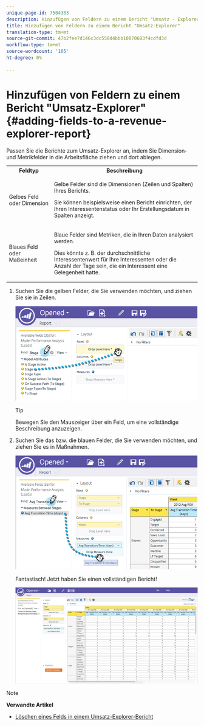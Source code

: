 ```yaml
---
unique-page-id: 7504383
description: Hinzufügen von Feldern zu einem Bericht "Umsatz - Explorer - Marketing - Dokumente - Produktdokumentation"
title: Hinzufügen von Feldern zu einem Bericht "Umsatz-Explorer"
translation-type: tm+mt
source-git-commit: 47b2fee7d146c3dc558d4bbb10070683f4cdfd3d
workflow-type: tm+mt
source-wordcount: '165'
ht-degree: 0%

---
```



# Hinzufügen von Feldern zu einem Bericht &quot;Umsatz-Explorer&quot; {#adding-fields-to-a-revenue-explorer-report}

Passen Sie die Berichte zum Umsatz-Explorer an, indem Sie Dimension- und Metrikfelder in die Arbeitsfläche ziehen und dort ablegen.

<table> 
 <tbody> 
  <tr> 
   <th>Feldtyp</th> 
   <th>Beschreibung</th> 
  </tr> 
  <tr> 
   <td>Gelbes Feld oder Dimension</td> 
   <td><p>Gelbe Felder sind die Dimensionen (Zeilen und Spalten) Ihres Berichts.</p><p>Sie können beispielsweise einen Bericht einrichten, der Ihren Interessentenstatus oder Ihr Erstellungsdatum in Spalten anzeigt.</p></td> 
  </tr> 
  <tr> 
   <td>Blaues Feld oder Maßeinheit</td> 
   <td><p>Blaue Felder sind Metriken, die in Ihren Daten analysiert werden.</p><p>Dies könnte z. B. der durchschnittliche Interessentenwert für Ihre Interessenten oder die Anzahl der Tage sein, die ein Interessent eine Gelegenheit hatte.</p></td> 
  </tr> 
 </tbody> 
</table>

1. Suchen Sie die gelben Felder, die Sie verwenden möchten, und ziehen Sie sie in Zeilen.

   ![](assets/image2015-3-24-15-3a22-3a34.png)

   >[!TIP]
   >
   >Bewegen Sie den Mauszeiger über ein Feld, um eine vollständige Beschreibung anzuzeigen.

1. Suchen Sie das bzw. die blauen Felder, die Sie verwenden möchten, und ziehen Sie es in Maßnahmen.

   ![](assets/image2015-3-24-15-3a53-3a5.png)

   Fantastisch! Jetzt haben Sie einen vollständigen Bericht!

   ![](assets/image2015-3-24-15-3a55-3a7.png)

>[!NOTE]
>
>**Verwandte Artikel**
>
>* [Löschen eines Felds in einem Umsatz-Explorer-Bericht](deleting-a-field-in-a-revenue-explorer-report.md)

>




